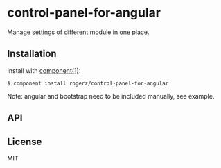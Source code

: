 
# control-panel-for-angular

  Manage settings of different module in one place.

## Installation

  Install with [component(1)](http://component.io):

    $ component install rogerz/control-panel-for-angular

  Note: angular and bootstrap need to be included manually, see example.

## API

## License

  MIT
